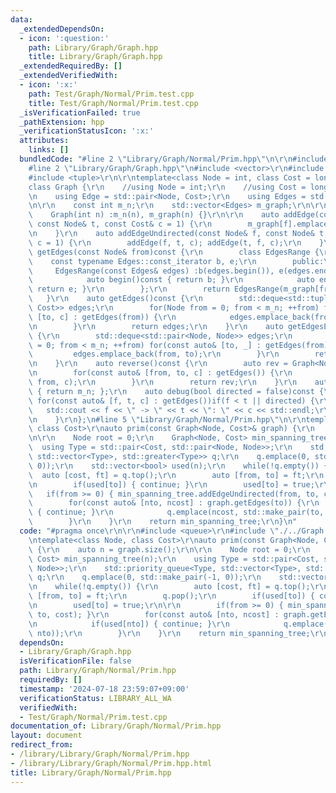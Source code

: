 ```yaml
---
data:
  _extendedDependsOn:
  - icon: ':question:'
    path: Library/Graph/Graph.hpp
    title: Library/Graph/Graph.hpp
  _extendedRequiredBy: []
  _extendedVerifiedWith:
  - icon: ':x:'
    path: Test/Graph/Normal/Prim.test.cpp
    title: Test/Graph/Normal/Prim.test.cpp
  _isVerificationFailed: true
  _pathExtension: hpp
  _verificationStatusIcon: ':x:'
  attributes:
    links: []
  bundledCode: "#line 2 \"Library/Graph/Normal/Prim.hpp\"\n\r\n#include <queue>\r\n\
    #line 2 \"Library/Graph/Graph.hpp\"\n#include <vector>\r\n#include <deque>\r\n\
    #include <tuple>\r\n\r\ntemplate<class Node = int, class Cost = long long>\r\n\
    class Graph {\r\n    //using Node = int;\r\n    //using Cost = long long;\r\n\r\
    \n    using Edge = std::pair<Node, Cost>;\r\n    using Edges = std::vector<Edge>;\r\
    \n\r\n    const int m_n;\r\n    std::vector<Edges> m_graph;\r\n\r\npublic:\r\n\
    \    Graph(int n) :m_n(n), m_graph(n) {}\r\n\r\n    auto addEdge(const Node& f,\
    \ const Node& t, const Cost& c = 1) {\r\n        m_graph[f].emplace_back(t, c);\r\
    \n    }\r\n    auto addEdgeUndirected(const Node& f, const Node& t, const Cost&\
    \ c = 1) {\r\n        addEdge(f, t, c); addEdge(t, f, c);\r\n    }\r\n    auto\
    \ getEdges(const Node& from)const {\r\n        class EdgesRange {\r\n        \
    \    const typename Edges::const_iterator b, e;\r\n        public:\r\n       \
    \     EdgesRange(const Edges& edges) :b(edges.begin()), e(edges.end()) {}\r\n\
    \            auto begin()const { return b; }\r\n            auto end()const {\
    \ return e; }\r\n        };\r\n        return EdgesRange(m_graph[from]);\r\n \
    \   }\r\n    auto getEdges()const {\r\n        std::deque<std::tuple<Node, Node,\
    \ Cost>> edges;\r\n        for(Node from = 0; from < m_n; ++from) for(const auto&\
    \ [to, c] : getEdges(from)) {\r\n            edges.emplace_back(from, to, c);\r\
    \n        }\r\n        return edges;\r\n    }\r\n    auto getEdgesExcludeCost()const\
    \ {\r\n        std::deque<std::pair<Node, Node>> edges;\r\n        for(Node from\
    \ = 0; from < m_n; ++from) for(const auto& [to, _] : getEdges(from)) {\r\n   \
    \         edges.emplace_back(from, to);\r\n        }\r\n        return edges;\r\
    \n    }\r\n    auto reverse()const {\r\n        auto rev = Graph<Node, Cost>(m_n);\r\
    \n        for(const auto& [from, to, c] : getEdges()) {\r\n            rev.addEdge(to,\
    \ from, c);\r\n        }\r\n        return rev;\r\n    }\r\n    auto size()const\
    \ { return m_n; };\r\n    auto debug(bool directed = false)const {\r\n       \
    \ for(const auto& [f, t, c] : getEdges())if(f < t || directed) {\r\n         \
    \   std::cout << f << \" -> \" << t << \": \" << c << std::endl;\r\n        }\r\
    \n    }\r\n};\n#line 5 \"Library/Graph/Normal/Prim.hpp\"\n\r\ntemplate<class Node,\
    \ class Cost>\r\nauto prim(const Graph<Node, Cost>& graph) {\r\n    auto n = graph.size();\r\
    \n\r\n    Node root = 0;\r\n    Graph<Node, Cost> min_spanning_tree(n);\r\n  \
    \  using Type = std::pair<Cost, std::pair<Node, Node>>;\r\n    std::priority_queue<Type,\
    \ std::vector<Type>, std::greater<Type>> q;\r\n    q.emplace(0, std::make_pair(-1,\
    \ 0));\r\n    std::vector<bool> used(n);\r\n    while(!q.empty()) {\r\n      \
    \  auto [cost, ft] = q.top();\r\n        auto [from, to] = ft;\r\n        q.pop();\r\
    \n        if(used[to]) { continue; }\r\n        used[to] = true;\r\n\r\n     \
    \   if(from >= 0) { min_spanning_tree.addEdgeUndirected(from, to, cost); }\r\n\
    \        for(const auto& [nto, ncost] : graph.getEdges(to)) {\r\n            if(used[nto])\
    \ { continue; }\r\n            q.emplace(ncost, std::make_pair(to, nto));\r\n\
    \        }\r\n    }\r\n    return min_spanning_tree;\r\n}\n"
  code: "#pragma once\r\n\r\n#include <queue>\r\n#include \"./../Graph.hpp\"\r\n\r\
    \ntemplate<class Node, class Cost>\r\nauto prim(const Graph<Node, Cost>& graph)\
    \ {\r\n    auto n = graph.size();\r\n\r\n    Node root = 0;\r\n    Graph<Node,\
    \ Cost> min_spanning_tree(n);\r\n    using Type = std::pair<Cost, std::pair<Node,\
    \ Node>>;\r\n    std::priority_queue<Type, std::vector<Type>, std::greater<Type>>\
    \ q;\r\n    q.emplace(0, std::make_pair(-1, 0));\r\n    std::vector<bool> used(n);\r\
    \n    while(!q.empty()) {\r\n        auto [cost, ft] = q.top();\r\n        auto\
    \ [from, to] = ft;\r\n        q.pop();\r\n        if(used[to]) { continue; }\r\
    \n        used[to] = true;\r\n\r\n        if(from >= 0) { min_spanning_tree.addEdgeUndirected(from,\
    \ to, cost); }\r\n        for(const auto& [nto, ncost] : graph.getEdges(to)) {\r\
    \n            if(used[nto]) { continue; }\r\n            q.emplace(ncost, std::make_pair(to,\
    \ nto));\r\n        }\r\n    }\r\n    return min_spanning_tree;\r\n}"
  dependsOn:
  - Library/Graph/Graph.hpp
  isVerificationFile: false
  path: Library/Graph/Normal/Prim.hpp
  requiredBy: []
  timestamp: '2024-07-18 23:59:07+09:00'
  verificationStatus: LIBRARY_ALL_WA
  verifiedWith:
  - Test/Graph/Normal/Prim.test.cpp
documentation_of: Library/Graph/Normal/Prim.hpp
layout: document
redirect_from:
- /library/Library/Graph/Normal/Prim.hpp
- /library/Library/Graph/Normal/Prim.hpp.html
title: Library/Graph/Normal/Prim.hpp
---
```

